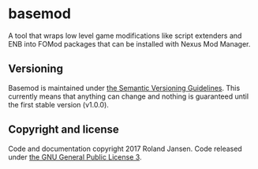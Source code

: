 # basemod
A tool that wraps low level game modifications like script extenders and ENB into FOMod packages that can be installed with Nexus Mod Manager.

## Versioning
Basemod is maintained under [the Semantic Versioning Guidelines](http://semver.org/).
This currently means that anything can change and nothing is guaranteed until the first stable version (v1.0.0).

## Copyright and license
Code and documentation copyright 2017 Roland Jansen. Code released under [the GNU General Public License 3](https://www.gnu.org/licenses/gpl-3.0.en.html).
